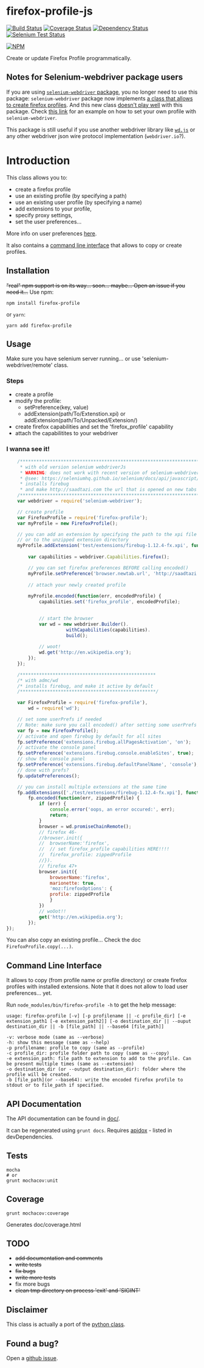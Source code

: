 # firefox-profile-js

[![Build Status](https://travis-ci.org/saadtazi/firefox-profile-js.png)](https://travis-ci.org/saadtazi/firefox-profile-js)
[![Coverage Status](https://coveralls.io/repos/saadtazi/firefox-profile-js/badge.png)](https://coveralls.io/r/saadtazi/firefox-profile-js)
[![Dependency Status](https://david-dm.org/saadtazi/firefox-profile-js.png)](https://david-dm.org/saadtazi/firefox-profile-js)
[![Selenium Test Status](https://saucelabs.com/buildstatus/saadtazi)](https://saucelabs.com/u/saadtazi)

[![NPM](https://nodei.co/npm/firefox-profile.png)](https://nodei.co/npm/firefox-profile/)

Create or update Firefox Profile programmatically.

## Notes for Selenium-webdriver package users

If you are using [`selenium-webdriver` package](http://seleniumhq.github.io/selenium/docs/api/javascript/), you no longer need to use this package: `selenium-webdriver` package now implements [a class that allows to create firefox profiles](http://seleniumhq.github.io/selenium/docs/api/javascript/module/selenium-webdriver/firefox/profile.html). And this new class [doesn't play well](/saadtazi/firefox-profile-js/issues/86) with this package. Check
[this link](http://seleniumhq.github.io/selenium/docs/api/javascript/module/selenium-webdriver/firefox.html)
for an example on how to set your own profile with `selenium-webdriver`.

This package is still useful if you use another webdriver library like [`wd.js`](http://admc.io/wd/) or any other webdriver json wire protocol implementation (`webdriver.io`?).

# Introduction

This class allows you to:

* create a firefox profile
* use an existing profile (by specifying a path)
* use an existing user profile (by specifying a name)
* add extensions to your profile,
* specify proxy settings, 
* set the user preferences...


More info on user preferences [here](http://kb.mozillazine.org/User.js_file).



It also contains a [command line interface](#command-line-interface) that allows to copy or create profiles.

## Installation

~~"real" npm support is on its way... soon... maybe... Open an issue if you need it...~~ Use npm:

```
npm install firefox-profile
```

or `yarn`:

```
yarn add firefox-profile
```

## Usage

Make sure you have selenium server running... or use 'selenium-webdriver/remote' class.

### Steps

* create a profile
* modify the profile:
    * setPreference(key, value)
    * addExtension(path/To/Extenstion.xpi) or addExtension(path/To/Unpacked/Extension/)
* create firefox capabilities and set the 'firefox_profile' capability
* attach the capabilitites to your webdriver

### I wanna see it!

```js
    /******************************************************************
     * with old version selenium webdriverJs
     * WARNING: does not work with recent version of selenium-webdriver node bindings, which expect an instance of selenium-webdriver Firefox Profile page (`require('selenium-webdriver/firefox').Profile` or similar)
     * @see: https://seleniumhq.github.io/selenium/docs/api/javascript/module/selenium-webdriver/firefox/profile_exports_Profile.html
     * installs firebug 
     * and make http://saadtazi.com the url that is opened on new tabs
    /******************************************************************/
    var webdriver = require('selenium-webdriver');

    // create profile
    var FirefoxProfile = require('firefox-profile');
    var myProfile = new FirefoxProfile();

    // you can add an extension by specifying the path to the xpi file 
    // or to the unzipped extension directory
    myProfile.addExtension('test/extensions/firebug-1.12.4-fx.xpi', function() {
        
        var capabilities = webdriver.Capabilities.firefox();

        // you can set firefox preferences BEFORE calling encoded()
        myProfile.setPreference('browser.newtab.url', 'http://saadtazi.com');
        
        // attach your newly created profile
        
        myProfile.encoded(function(err, encodedProfile) {
            capabilities.set('firefox_profile', encodedProfile);

            
            // start the browser
            var wd = new webdriver.Builder().
                      withCapabilities(capabilities).
                      build();
            
            // woot!
            wd.get('http://en.wikipedia.org');
        });
    });

    /**************************************************
    /* with admc/wd
    /* installs firebug, and make it active by default
    /**************************************************/

    var FirefoxProfile = require('firefox-profile'),
        wd = require('wd');

    // set some userPrefs if needed
    // Note: make sure you call encoded() after setting some userPrefs
    var fp = new FirefoxProfile();
    // activate and open firebug by default for all sites
    fp.setPreference('extensions.firebug.allPagesActivation', 'on');
    // activate the console panel
    fp.setPreference('extensions.firebug.console.enableSites', true);
    // show the console panel
    fp.setPreference('extensions.firebug.defaultPanelName', 'console');
    // done with prefs?
    fp.updatePreferences();

    // you can install multiple extensions at the same time
    fp.addExtensions(['./test/extensions/firebug-1.12.4-fx.xpi'], function() {
        fp.encoded(function(err, zippedProfile) {
            if (err) {
                console.error('oops, an error occured:', err);
                return;
            }
            browser = wd.promiseChainRemote();
            // firefox 46-
            //browser.init({
            //  browserName:'firefox',
            //  // set firefox_profile capabilities HERE!!!!
            //  firefox_profile: zippedProfile
            //}).
            // firefox 47+
            browser.init({
                browserName:'firefox',
                marionette: true,
                'moz:firefoxOptions': {
                profile: zippedProfile
                }
            })
            // woOot!!
            get('http://en.wikipedia.org');
        });
});
```

You can also copy an existing profile... Check the doc `FirefoxProfile.copy(...)`.

## Command Line Interface

It allows to copy (from profile name or profile directory) or create firefox profiles with installed extensions. Note that it does not allow to load user preferences... yet.

Run `node_modules/bin/firefox-profile -h` to get the help message:

```
usage: firefox-profile [-v] [-p profilename || -c profile_dir] [-e extension_path1 [-e extension_path2]] [-o destination_dir || --ouput destination_dir || -b [file_path] || --base64 [file_path]]

-v: verbose mode (same as --verbose)
-h: show this message (same as --help)
-p profilename: profile to copy (same as --profile)
-c profile_dir: profile folder path to copy (same as --copy)
-e extension_path: file path to extension to add to the profile. Can be present multiple times (same as --extension)
-o destination_dir (or --output destination_dir): folder where the profile will be created.
-b [file_path](or --base64): write the encoded firefox profile to stdout or to file_path if specified.
```

## API Documentation

The API documentation can be found in [doc/](./doc/).

It can be regenerated using ``grunt docs``.
Requires [apidox](https://github.com/codeactual/apidox) - listed in devDependencies.

## Tests

    mocha
    # or
    grunt mochacov:unit

## Coverage

    grunt mochacov:coverage

Generates doc/coverage.html

## TODO

* ~~add documentation and comments~~
* ~~write tests~~
* ~~fix bugs~~
* ~~write more tests~~
* fix more bugs
* ~~clean tmp directory on process 'exit' and 'SIGINT'~~

## Disclaimer

This class is actually a port of the [python class](https://code.google.com/p/selenium/source/browse/py/selenium/webdriver/firefox/firefox_profile.py).

## Found a bug?

Open a [github issue](https://github.com/saadtazi/firefox-profile-js/issues).
